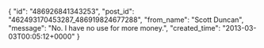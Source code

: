  {
   "id": "486926841343253",
   "post_id": "462493170453287_486919824677288",
   "from_name": "Scott Duncan",
   "message": "No. I have no use for more money.",
   "created_time": "2013-03-03T00:05:12+0000"
 }
